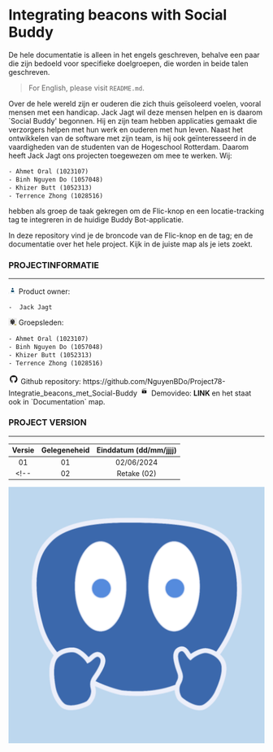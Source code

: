 # Integrating beacons with Social Buddy

De hele documentatie is alleen in het engels geschreven, behalve een paar die zijn bedoeld voor specifieke doelgroepen, die worden in beide talen geschreven. <br>
> For English, please visit `README.md`.

Over de hele wereld zijn er ouderen die zich thuis geïsoleerd voelen, vooral mensen met een handicap. Jack Jagt wil deze mensen helpen en is daarom `Social Buddy' begonnen. Hij en zijn team hebben applicaties gemaakt die verzorgers helpen met hun werk en ouderen met hun leven. Naast het ontwikkelen van de software met zijn team, is hij ook geïnteresseerd in de vaardigheden van de studenten van de Hogeschool Rotterdam. Daarom heeft Jack Jagt ons projecten toegewezen om mee te werken. Wij: <br>

    - Ahmet Oral (1023107)
    - Binh Nguyen Do (1057048)
    - Khizer Butt (1052313)
    - Terrence Zhong (1028516)
    
hebben als groep de taak gekregen om de Flic-knop en een locatie-tracking tag te integreren in de huidige Buddy Bot-applicatie.

In deze repository vind je de broncode van de Flic-knop en de tag; en de documentatie over het hele project. Kijk in de juiste map als je iets zoekt.

### PROJECTINFORMATIE
---

<img src="./README_media/po-vector-graphics.jpg" alt="po-vector-graphics" width="16"/> 
Product owner: <br>

	-  Jack Jagt


<img src="./README_media/team-vector-graphics.jpg" alt="team-vector-graphics" width="16"/> 
Groepsleden: <br>

    - Ahmet Oral (1023107)
    - Binh Nguyen Do (1057048)
    - Khizer Butt (1052313)
    - Terrence Zhong (1028516)


<img src="./README_media/GitHub-Logo.png" alt="github-logo" width="20"/> 
Github repository: https://github.com/NguyenBDo/Project78-Integratie_beacons_met_Social-Buddy

<img src="./README_media/Video_img.jpg" alt="video-vector-graphics" width="20"/> 
Demovideo: <b> LINK </b> en het staat ook in `Documentation` map.

### PROJECT VERSION
---
| Versie 	| Gelegeneheid 	| Einddatum (dd/mm/jjjj)    |
| :-------:	| :-----------:	| :-----------------------: |
| 01		| 		01		| 02/06/2024 				|
<!-- | 02  	 	| Retake (02)   | 30/06/2024				| -->



<center>
    <img src= "./README_media/Social_Buddy-logo.png" width= "1000" alt= "social-buddy-avatar-logo"> 
</center>